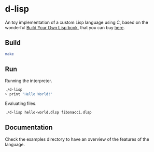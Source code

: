 # d-lisp

An toy implementation of a custom Lisp language using C, based on the wonderful [Build Your Own Lisp book](https://buildyourownlisp.com/), that you can buy [here](https://www.amazon.com/Build-Your-Lisp-Daniel-Holden/dp/1501006622).

## Build

```bash
make
```

## Run

Running the interpreter.

```bash
./d-lisp
> print "Hello World!"
```

Evaluating files.

```bash
./d-lisp hello-world.dlsp fibonacci.dlsp
```

## Documentation

Check the examples directory to have an overview of the features of the language.